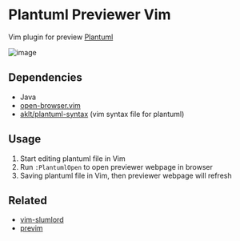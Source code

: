 # Plantuml Previewer Vim
Vim plugin for preview [Plantuml](http://plantuml.com/)

![image](https://user-images.githubusercontent.com/1709861/30002999-df3281b8-90e9-11e7-88c3-d2c0a98ff10b.png)

## Dependencies
* Java
* [open-browser.vim](https://github.com/tyru/open-browser.vim)
* [aklt/plantuml-syntax](https://github.com/aklt/plantuml-syntax) (vim syntax file for plantuml)

## Usage
1. Start editing plantuml file in Vim
2. Run `:PlantumlOpen` to open previewer webpage in browser
3. Saving plantuml file in Vim, then previewer webpage will refresh

## Related
* [vim-slumlord](https://github.com/scrooloose/vim-slumlord)
* [previm](https://github.com/kannokanno/previm)
